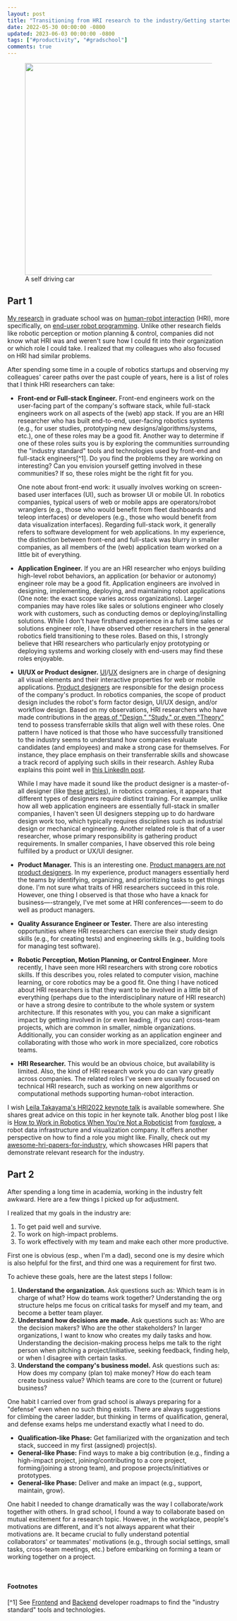 ```yaml
---
layout: post
title: "Transitioning from HRI research to the industry/Getting started with work"
date: 2022-05-30 00:00:00 -0800
updated: 2023-06-03 00:00:00 -0800
tags: ["#productivity", "#gradschool"]
comments: true
---
```


<figure>
  <img src="https://upload.wikimedia.org/wikipedia/commons/c/cf/Waymo_self-driving_car_front_view.gk.jpg" width="480px">
  <figcaption>A self driving car</figcaption>
</figure>

## Part 1

[My research](/research) in graduate school was on [human-robot interaction](https://homes.cs.washington.edu/~todorov/courses/cseP590/07_HRI.pdf) (HRI), more specifically, on [end-user robot programming](https://youtu.be/pTml6yEIjcw).
Unlike other research fields like robotic perception or motion planning & control, companies did not know what HRI was and weren't sure how I could fit into their organization or which role I could take.
I realized that my colleagues who also focused on HRI had similar problems.

After spending some time in a couple of robotics startups and observing my colleagues' career paths over the past couple of years, here is a list of roles that I think HRI researchers can take:

- **Front-end or Full-stack Engineer.**
    Front-end engineers work on the user-facing part of the company's software stack, while full-stack engineers work on all aspects of the (web) app stack.
    If you are an HRI researcher who has built end-to-end, user-facing robotics systems (e.g., for user studies, prototyping new designs/algorithms/systems, etc.), one of these roles may be a good fit.
    Another way to determine if one of these roles suits you is by exploring the communities surrounding the "industry standard" tools and technologies used by front-end and full-stack engineers[^1].
    Do you find the problems they are working on interesting? Can you envision yourself getting involved in these communities? If so, these roles might be the right fit for you.

    One note about front-end work: it usually involves working on screen-based user interfaces (UI), such as browser UI or mobile UI.
    In robotics companies, typical users of web or mobile apps are operators/robot wranglers (e.g., those who would benefit from fleet dashboards and teleop interfaces) or developers (e.g., those who would benefit from data visualization interfaces).
    Regarding full-stack work, it generally refers to software development for web applications.
    In my experience, the distinction between front-end and full-stack was blurry in smaller companies, as all members of the (web) application team worked on a little bit of everything.

- **Application Engineer.**
    If you are an HRI researcher who enjoys building high-level robot behaviors, an application (or behavior or autonomy) engineer role may be a good fit.
    Application engineers are involved in designing, implementing, deploying, and maintaining robot applications (One note: the exact scope varies across organizations).
    Larger companies may have roles like sales or solutions engineer who closely work with customers, such as conducting demos or deploying/installing solutions.
    While I don't have firsthand experience in a full time sales or solutions engineer role, I have observed other researchers in the general robotics field transitioning to these roles.
    Based on this, I strongly believe that HRI researchers who particularly enjoy prototyping or deploying systems and working closely with end-users may find these roles enjoyable.

- **UI/UX or Product designer.**
    [UI](https://careerfoundry.com/en/blog/ui-design/what-does-a-ui-designer-actually-do/)/[UX](https://careerfoundry.com/en/blog/ux-design/what-does-a-ux-designer-actually-do/) designers are in charge of designing all visual elements and their interactive properties for web or mobile applications.
    [Product designers](https://www.productplan.com/glossary/product-designer/) are responsible for the design process of the company's product.
    In robotics companies, the scope of product design includes the robot's form factor design, UI/UX design, and/or workflow design.
    Based on my observations, HRI researchers who have made contributions in the [areas of "Design," "Study," or even "Theory"](https://humanrobotinteraction.org/2023/full-papers/#themes) tend to possess transferrable skills that align well with these roles.
    One pattern I have noticed is that those who have successfully transitioned to the industry seems to understand how companies evaluate candidates (and employees) and make a strong case for themselves.
    For instance, they place emphasis on their transferrable skills and showcase a track record of applying such skills in their research.
    Ashley Ruba explains this point well in [this LinkedIn post](https://www.linkedin.com/posts/ashleyruba-phd_careers-academia-resumes-activity-7016818268183175169-FI0N).

    While I may have made it sound like the product designer is a master-of-all designer (like [these](https://newschoolarch.edu/blog/what-does-a-product-designer-do/) [articles](https://nulab.com/learn/design-and-ux/what-does-a-product-designer-do-and-how-is-it-different-from-ux-design/)), in robotics companies, it appears that different types of designers require distinct training.
    For example, unlike how all web application engineers are essentially full-stack in smaller companies, I haven't seen UI designers stepping up to do hardware design work too, which typically requires disciplines such as industrial design or mechanical engineering.
    Another related role is that of a user researcher, whose primary responsibility is gathering product requirements.
    In smaller companies, I have observed this role being fulfilled by a product or UX/UI designer.

- **Product Manager.**
    This is an interesting one.
    [Product managers are not product designers](https://uxdesign.cc/product-designer-vs-product-manager-whats-the-difference-anyway-1309c6a01ee9).
    In my experience, product managers essentially herd the teams by identifying, organizing, and prioritizing tasks to get things done.
    I'm not sure what traits of HRI researchers succeed in this role.
    However, one thing I observed is that those who have a knack for business—-strangely, I've met some at HRI conferences—-seem to do well as product managers.

- **Quality Assurance Engineer or Tester.**
    There are also interesting opportunities where HRI researchers can exercise their study design skills (e.g., for creating tests) and engineering skills (e.g., building tools for managing test software).

- **Robotic Perception, Motion Planning, or Control Engineer.**
    More recently, I have seen more HRI researchers with strong core robotics skills.
    If this describes you, roles related to computer vision, machine learning, or core robotics may be a good fit.
    One thing I have noticed about HRI researchers is that they want to be involved in a little bit of everything (perhaps due to the interdisciplinary nature of HRI research) or have a strong desire to contribute to the whole system or system architecture.
    If this resonates with you, you can make a significant impact by getting involved in (or even leading, if you can) cross-team projects, which are common in smaller, nimble organizations.
    Additionally, you can consider working as an application engineer and collaborating with those who work in more specialized, core robotics teams.

- **HRI Researcher.**
    This would be an obvious choice, but availability is limited.
    Also, the kind of HRI research work you do can vary greatly across companies.
    The related roles I've seen are usually focused on technical HRI research, such as working on new algorithms or computational methods supporting human-robot interaction.

I wish [Leila Takayama's HRI2022 keynote talk](https://dl.acm.org/doi/10.5555/3523760.3523762) is available somewhere.
She shares great advice on this topic in her keynote talk.
Another blog post I like is [How to Work in Robotics When You're Not a Roboticist](https://foxglove.dev/blog/how-to-work-in-robotics-when-youre-not-a-roboticist) from [foxglove](https://foxglove.dev/), a robot data infrastructure and visualization company.
It offers another perspective on how to find a role you might like.
Finally, check out my [awesome-hri-papers-for-industry](https://github.com/mjyc/awesome-hri-papers-for-industry), which showcases HRI papers that demonstrate relevant research for the industry.


## Part 2

After spending a long time in academia, working in the industry felt awkward.
Here are a few things I picked up for adjustment.

I realized that my goals in the industry are:

1. To get paid well and survive.
2. To work on high-impact problems.
3. To work effectively with my team and make each other more productive.

First one is obvious (esp., when I'm a dad), second one is my desire which is also helpful for the first, and third one was a requirement for first two.

To achieve these goals, here are the latest steps I follow:

1. **Understand the organization.**
   Ask questions such as: Which team is in charge of what?
   How do teams work together?
   Understanding the org structure helps me focus on critical tasks for myself and my team, and become a better team player.
2. **Understand how decisions are made.**
   Ask questions such as: Who are the decision makers?
   Who are the other stakeholders?
   In larger organizations, I want to know who creates my daily tasks and how.
   Understanding the decision-making process helps me talk to the right person when pitching a project/initiative, seeking feedback, finding help, or when I disagree with certain tasks.
3. **Understand the company's business model.**
   Ask questions such as: How does my company (plan to) make money?
   How do each team create business value?
   Which teams are core to the (current or future) business?

One habit I carried over from grad school is always preparing for a "defense" even when no such thing exists.
There are always suggestions for climbing the career ladder, but thinking in terms of qualification, general, and defense exams helps me understand exactly what I need to do.

- **Qualification-like Phase:** Get familiarized with the organization and tech stack, succeed in my first (assigned) project(s).
- **General-like Phase:** Find ways to make a big contribution (e.g., finding a high-impact project, joining/contributing to a core project, forming/joining a strong team), and propose projects/initiatives or prototypes.
- **General-like Phase:** Deliver and make an impact (e.g., support, maintain, grow).

One habit I needed to change dramatically was the way I collaborate/work together with others.
In grad school, I found a way to collaborate based on mutual excitement for a research topic.
However, in the workplace, people's motivations are different, and it's not always apparent what their motivations are.
It became crucial to fully understand potential collaborators' or teammates' motivations (e.g., through social settings, small tasks, cross-team meetings, etc.) before embarking on forming a team or working together on a project.


<br>

#### Footnotes

[^1] See [Frontend](https://roadmap.sh/frontend) and [Backend](https://roadmap.sh/backend) developer roadmaps to find the "industry standard" tools and technologies.

